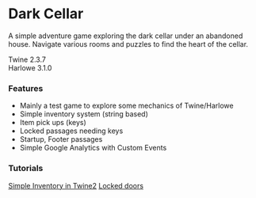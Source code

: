 # Dark Cellar

A simple adventure game exploring the dark cellar under an abandoned house. Navigate various rooms and puzzles to find the heart of the cellar.

Twine 2.3.7\
Harlowe 3.1.0

### Features

- Mainly a test game to explore some mechanics of Twine/Harlowe
- Simple inventory system (string based)
- Item pick ups (keys)
- Locked passages needing keys
- Startup, Footer passages
- Simple Google Analytics with Custom Events

### Tutorials
[Simple Inventory in Twine2](https://gersande.com/blog/designing-inventories-in-twine-2-with-the-built-in-harlowe-macros/#1)
[Locked doors](https://www.youtube.com/watch?v=C_Mmv6vQajM)
